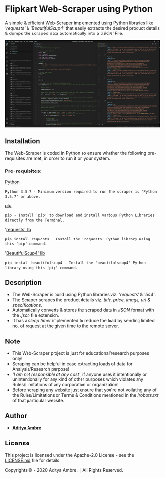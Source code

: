 # Flipkart Web-Scraper using Python

A simple & efficient Web-Scraper implemented using Python libraries like _'requests'_ & _'BeautifulSoup4'_ that easily extracts the desired product details & dumps the scraped data automatically into a _'JSON'_ File.

![alt Calculator](preview.png)

## Installation

The Web-Scraper is coded in Python so ensure whether the following pre-requisites are met, in order to run it on your system.

### Pre-requisites:

[Python](https://www.python.org/downloads/)

```
Python 3.5.7 - Minimum version required to run the scraper is 'Python 3.5.7' or above.
```

[pip](https://pypi.org/project/pip/)

```
pip - Install 'pip' to download and install various Python Libraries directly from the Terminal.
```

'[requests' lib](https://pypi.org/project/requests/)

```
pip install requests - Install the 'requests' Python library using this 'pip' command.
```

'[BeautifulSoup4' lib](https://pypi.org/project/beautifulsoup4/)

```
pip install beautifulsoup4 - Install the 'beautifulsoup4' Python library using this 'pip' command.
```

## Description

- The Web-Scraper is build using Python libraries viz. _'requests'_ & _'bs4'_.
- The Scraper scrapes the product details viz. _title, price, image, url & specifications._
- Automatically converts & stores the scraped data in _JSON_ format with the _.json_ file extension.
- It has a _sleep timer_ implemented to reduce the load by sending limited no. of request at the given time to the remote server.

## Note

- This Web-Scraper project is just for educational/research purposes only!
- Scraping can be helpful in case extracting loads of data for Analysis/Research purpose!
- _'I am not responsible at any cost'_, if anyone uses it intentionally or unintentionally for any kind of other purposes which violates any Rules/Limitations of any corporation or organization!
- Before scraping any website just ensure that you're not voilating any of the Rules/Limitations or Terms & Conditions mentioned in the _/robots.txt_ of that particular website.

## Author

- [**Aditya Ambre**](https://github.com/AdityaAmbre)

## License

This project is licensed under the Apache-2.0 License - see the [LICENSE.md](LICENSE) file for details.

Copyrights © - 2020 Aditya Ambre. │ All Rights Reserved.
